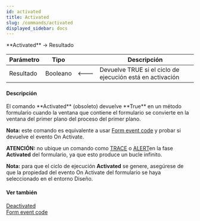 ```yaml
---
id: activated
title: Activated
slug: /commands/activated
displayed_sidebar: docs
---
```


<!--REF #_command_.Activated.Syntax-->**Activated**  -> Resultado<!-- END REF-->
<!--REF #_command_.Activated.Params-->
| Parámetro | Tipo |  | Descripción |
| --- | --- | --- | --- |
| Resultado | Booleano | &#x1F850; | Devuelve TRUE si el ciclo de ejecución está en activación |

<!-- END REF-->

#### Descripción 

<!--REF #_command_.Activated.Summary-->El comando **Activated** (obsoleto) devuelve **True** en un método formulario cuando la ventana que contiene el formulario se convierte en la ventana del primer plano del proceso del primer plano.<!-- END REF-->

**Nota:** este comando es equivalente a usar [Form event code](form-event-code.md) y probar si devuelve el evento On Activate.

**ATENCIÓN:** no ubique un comando como [TRACE](trace.md) o [ALERT](alert.md)en la fase **Activated** del formulario, ya que esto produce un bucle infinito.

**Nota:** para que el ciclo de ejecución **Activated** se genere, asegúrese de que la propiedad del evento On Activate del formulario se haya seleccionado en el entorno Diseño.

#### Ver también 

[Deactivated](deactivated.md)  
[Form event code](form-event-code.md)  